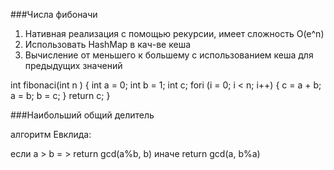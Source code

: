 ###Числа фибоначи

1. Нативная реализация с помощью рекурсии, имеет сложность O(e^n)
2. Использовать HashMap в кач-ве кеша
3. Вычисление от меньшего к большему с использованием кеша для предыдущих значений


int fibonaci(int n ) {
	int a = 0;
	int b = 1;
	int c;
	fori (i = 0; i < n; i++) {
		c = a + b;
		a = b;
		b = c;
	}
	return c;
}

###Наибольший общий делитель

алгоритм Евклида:

если a > b = > return gcd(a%b, b)
иначе return gcd(a, b%a)

